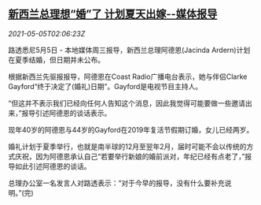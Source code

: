 <!--1620181863000-->
[新西兰总理想“婚”了 计划夏天出嫁--媒体报导](https://cn.reuters.com/article/nz-pm-marriage-plan-0505-wedn-idCNKBS2CM04V)
------

<div><i>2021-05-05T02:06:23Z</i></div><p>路透悉尼5月5日 - 本地媒体周三报导，新西兰总理阿德恩(Jacinda Ardern)计划在夏季结婚，但日期并未公布。</p><p>根据新西兰先驱报报导，阿德恩在Coast Radio广播电台表示，她与伴侣Clarke Gayford“终于决定了(婚礼)日期”。Gayford是电视节目主持人。</p><p>“但这并不表示我们已经向任何人告知这个消息，因此我觉得可能要做一些邀请出来，”报导引述阿德恩的谈话表示。</p><p>现年40岁的阿德恩与44岁的Gayford在2019年复活节假期订婚，女儿已经两岁。</p><p>婚礼计划于夏季举行，也就是南半球的12月至翌年2月，届时可能不会以传统的方式庆祝，因为阿德恩承认自己“若要举行新娘的婚前派对，年纪已经有点老了，”报导如此引述阿德恩的谈话。</p><p>总理办公室一名发言人对路透表示：“对于今早的报导，没有什么要补充说明。”(完)</p>
